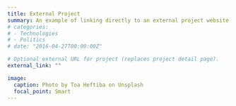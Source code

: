 ```yaml
---
title: External Project
summary: An example of linking directly to an external project website using `external_link`.
# categories:
# - Technologies
# - Politics
# date: "2016-04-27T00:00:00Z"

# Optional external URL for project (replaces project detail page).
external_link: ""

image:
  caption: Photo by Toa Heftiba on Unsplash
  focal_point: Smart
---
```

